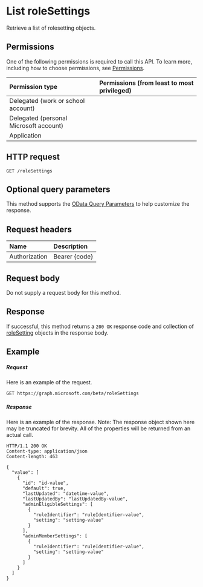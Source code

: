 # List roleSettings

Retrieve a list of rolesetting objects.
## Permissions
One of the following permissions is required to call this API. To learn more, including how to choose permissions, see [Permissions](../../../concepts/permissions_reference.md).

|Permission type      | Permissions (from least to most privileged)              |
|:--------------------|:---------------------------------------------------------|
|Delegated (work or school account) |    |
|Delegated (personal Microsoft account) |    |
|Application |  | 

## HTTP request
<!-- { "blockType": "ignored" } -->
```http
GET /roleSettings
```
## Optional query parameters
This method supports the [OData Query Parameters](http://graph.microsoft.io/docs/overview/query_parameters) to help customize the response.

## Request headers
| Name      |Description|
|:----------|:----------|
| Authorization  | Bearer {code}|

## Request body
Do not supply a request body for this method.
## Response
If successful, this method returns a `200 OK` response code and collection of [roleSetting](../resources/rolesetting.md) objects in the response body.
## Example
##### Request
Here is an example of the request.
<!-- {
  "blockType": "request",
  "name": "get_rolesettings"
}-->
```http
GET https://graph.microsoft.com/beta/roleSettings
```
##### Response
Here is an example of the response. Note: The response object shown here may be truncated for brevity. All of the properties will be returned from an actual call.
<!-- {
  "blockType": "response",
  "truncated": true,
  "@odata.type": "microsoft.graph.roleSetting",
  "isCollection": true
} -->
```http
HTTP/1.1 200 OK
Content-type: application/json
Content-length: 463

{
  "value": [
    {
      "id": "id-value",
      "default": true,
      "lastUpdated": "datetime-value",
      "lastUpdatedBy": "lastUpdatedBy-value",
      "adminEligibleSettings": [
        {
          "ruleIdentifier": "ruleIdentifier-value",
          "setting": "setting-value"
        }
      ],
      "adminMemberSettings": [
        {
          "ruleIdentifier": "ruleIdentifier-value",
          "setting": "setting-value"
        }
      ]
    }
  ]
}
```

<!-- uuid: 8fcb5dbc-d5aa-4681-8e31-b001d5168d79
2015-10-25 14:57:30 UTC -->
<!-- {
  "type": "#page.annotation",
  "description": "List roleSettings",
  "keywords": "",
  "section": "documentation",
  "tocPath": ""
}-->
